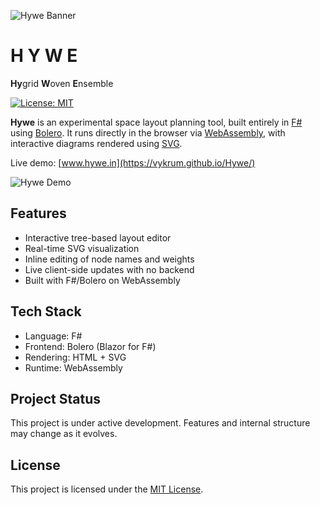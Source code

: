 ![Hywe Banner](https://vykrum.github.io/Hywe/images/hyweLogoBanner.png)

# H Y W E

**Hy**grid **W**oven **E**nsemble

[![License: MIT](https://img.shields.io/badge/License-MIT-yellow.svg)](LICENSE)

**Hywe** is an experimental space layout planning tool, built entirely in [F#](https://fsharp.org/) using [Bolero](https://fsbolero.io/). It runs directly in the browser via [WebAssembly](https://developer.mozilla.org/en-US/docs/WebAssembly), with interactive diagrams rendered using [SVG](https://developer.mozilla.org/en-US/docs/Web/SVG).

Live demo: [www.hywe.in](https://vykrum.github.io/Hywe/)

![Hywe Demo](https://vykrum.github.io/Hywe/images/hywe-demo.gif)

## Features

- Interactive tree-based layout editor
- Real-time SVG visualization
- Inline editing of node names and weights
- Live client-side updates with no backend
- Built with F#/Bolero on WebAssembly

## Tech Stack

- Language: F#
- Frontend: Bolero (Blazor for F#)
- Rendering: HTML + SVG
- Runtime: WebAssembly

## Project Status

This project is under active development. Features and internal structure may change as it evolves.

## License

This project is licensed under the [MIT License](LICENSE).
